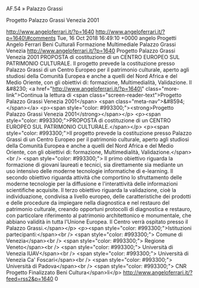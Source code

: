AF.54 » Palazzo Grassi

Progetto Palazzo Grassi Venezia 2001

http://www.angeloferrari.it/?p=1640 http://www.angeloferrari.it/?p=1640\#comments Tue, 16 Oct 2018 16:49:10 +0000 angelo Progetti Angelo Ferrari Beni Culturali Formazione Multimediale Palazzo Grassi Venezia http://www.angeloferrari.it/?p=1640 Progetto Palazzo Grassi Venezia 2001 PROPOSTA di costituzione di un CENTRO EUROPEO SUL PATRIMONIO CULTURALE. Il progetto prevede la costituzione presso Palazzo Grassi di un Centro Europeo per il patrimonio culturale, aperto agli studiosi della Comunità Europea e anche a quelli del Nord Africa e del Medio Oriente, con gli obiettivi di: formazione, Multimedialità, Validazione. Il &\#8230; \<a href=\"http://www.angeloferrari.it/?p=1640\" class=\"more-link\"\>Continua la lettura di \<span class=\"screen-reader-text\"\>Progetto Palazzo Grassi Venezia 2001\</span\> \<span class=\"meta-nav\"\>&\#8594;\</span\>\</a\> \<p\>\<span style=\"color: \#993300;\"\>\<strong\>Progetto Palazzo Grassi Venezia 2001\</strong\>\</span\>\</p\> \<p\>\<span style=\"color: \#993300;\"\>PROPOSTA di costituzione di un CENTRO EUROPEO SUL PATRIMONIO CULTURALE.\</span\>\</p\> \<p\>\<span style=\"color: \#993300;\"\>Il progetto prevede la costituzione presso Palazzo Grassi di un Centro Europeo per il patrimonio culturale, aperto agli studiosi della Comunità Europea e anche a quelli del Nord Africa e del Medio Oriente, con gli obiettivi di: formazione, Multimedialità, Validazione.\</span\>\<br /\> \<span style=\"color: \#993300;\"\> Il primo obiettivo riguarda la formazione di giovani laureati e tecnici, sia direttamente sia mediante un uso intensivo delle moderne tecnologie informatiche di e-learning. Il secondo obiettivo riguarda attività che comportino lo sfruttamento delle moderne tecnologie per la diffusione e l'interattività delle informazioni scientifiche acquisite. Il terzo obiettivo riguarda la validazione, cioè la individuazione, condivisa a livello europeo, delle caratteristiche dei prodotti e delle procedure da impiegare nella diagnostica e nel restauro del patrimonio culturale, creando opportuni protocolli di diagnostica e restauro, con particolare riferimento al patrimonio architettonico e monumentale, che abbiano validità in tutta l'Unione Europea. Il Centro verrà ospitato presso il Palazzo Grassi.\</span\>\</p\> \<p\>\<span style=\"color: \#993300;\"\>Istituzioni partecipanti:\</span\>\<br /\> \<span style=\"color: \#993300;\"\> Comune di Venezia\</span\>\<br /\> \<span style=\"color: \#993300;\"\> Regione Veneto\</span\>\<br /\> \<span style=\"color: \#993300;\"\> Università di Venezia IUAV\</span\>\<br /\> \<span style=\"color: \#993300;\"\> Università di Venezia Ca' Foscari\</span\>\<br /\> \<span style=\"color: \#993300;\"\> Università di Padova\</span\>\<br /\> \<span style=\"color: \#993300;\"\> CNR Progetto Finalizzato Beni Cultura\</span\>li\</p\> http://www.angeloferrari.it/?feed=rss2&p=1640 0

